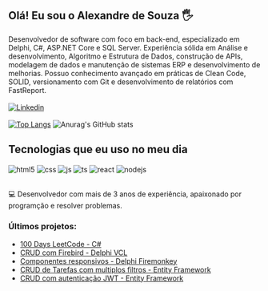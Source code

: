 
## Olá! Eu sou o Alexandre de Souza 🖐️
Desenvolvedor de software com foco em back-end, especializado em Delphi, C#, ASP.NET Core e SQL
Server. Experiência sólida em Análise e desenvolvimento, Algoritmo e Estrutura de Dados, construção de APIs, modelagem de dados e manutenção de
sistemas ERP e desenvolvimento de melhorias. Possuo conhecimento avançado em práticas de Clean Code, SOLID, versionamento com Git e
desenvolvimento de relatórios com FastReport.<br/><br/>
[![Linkedin](https://img.shields.io/badge/LinkedIn-0077B5?style=for-the-badge&logo=linkedin&logoColor=white)](https://www.linkedin.com/in/alexandre-de-souza-filho-235923306/)<br/>
<br/>
[![Top Langs](https://github-readme-stats.vercel.app/api/top-langs/?username=Algorithimo&layout=donut&theme=dracula)](https://github.com/Algorithimo/github-readme-stats)
![Anurag's GitHub stats](https://github-readme-stats.vercel.app/api?username=Algorithimo&show_icons=true&theme=dracula)

## Tecnologias que eu uso no meu dia

<div style="display: inline_block">
  <img align="center" alt="html5" src="https://img.shields.io/badge/Delphi_RAD_Studio-B22222?style=for-the-badge&logo=delphi&logoColor=white" />
  <img align="center" alt="css" src="https://img.shields.io/badge/.NET-5C2D91?style=for-the-badge&logo=.net&logoColor=white" />
  <img align="center" alt="js" src="https://img.shields.io/badge/C%23-239120?style=for-the-badge&logo=c-sharp&logoColor=white" />
  <img align="center" alt="ts" src="https://img.shields.io/badge/Microsoft%20SQL%20Server-CC2927?style=for-the-badge&logo=microsoft%20sql%20server&logoColor=white" />
  <img align="center" alt="react" src="https://img.shields.io/badge/MySQL-005C84?style=for-the-badge&logo=mysql&logoColor=white" />
  <img align="center" alt="nodejs" src="https://img.shields.io/badge/Figma-F24E1E?style=for-the-badge&logo=figma&logoColor=white" />
</div><br/>

💻 Desenvolvedor com mais de 3 anos de experiência, apaixonado por programção e resolver problemas.

### Últimos projetos:
- [100 Days LeetCode - C#](https://github.com/Algorithimo/100-days-LeetCode)<br/>
- [CRUD com Firebird - Delphi VCL](https://github.com/Algorithimo/CadastroSimplesDelphiFB)<br/>
- [Componentes responsivos - Delphi Firemonkey](https://github.com/Algorithimo/Aleph-Componentes)<br/>
- [CRUD de Tarefas com multiplos filtros - Entity Framework](https://github.com/Algorithimo/trilha-net-api-desafio)<br/>
- [CRUD com autenticação JWT - Entity Framework](https://github.com/Algorithimo/MinimalApi-MySQL)<br/>


